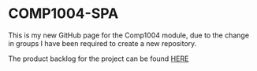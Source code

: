 # COMP1004-SPA

This is my new GitHub page for the Comp1004 module, due to the change in groups I have been required to create a new repository.

The product backlog for the project can be found [HERE](https://trello.com/b/scJCpNIe/the-best-board)